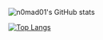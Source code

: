<!--
### Hi there 👋

**n0mad01/n0mad01** is a ✨ _special_ ✨ repository because its `README.md` (this file) appears on your GitHub profile.

Here are some ideas to get you started:

- 🔭 I’m currently working on ...
- 🌱 I’m currently learning ...
- 👯 I’m looking to collaborate on ...
- 🤔 I’m looking for help with ...
- 💬 Ask me about ...
- 📫 How to reach me: ...
- 😄 Pronouns: ...
- ⚡ Fun fact: ...
-->


![n0mad01's GitHub stats](https://github-readme-stats.vercel.app/api?username=n0mad01&show_icons=true&theme=radical)

[![Top Langs](https://github-readme-stats.vercel.app/api/top-langs/?username=n0mad01&layout=compact)](https://github.com/anuraghazra/github-readme-stats)

